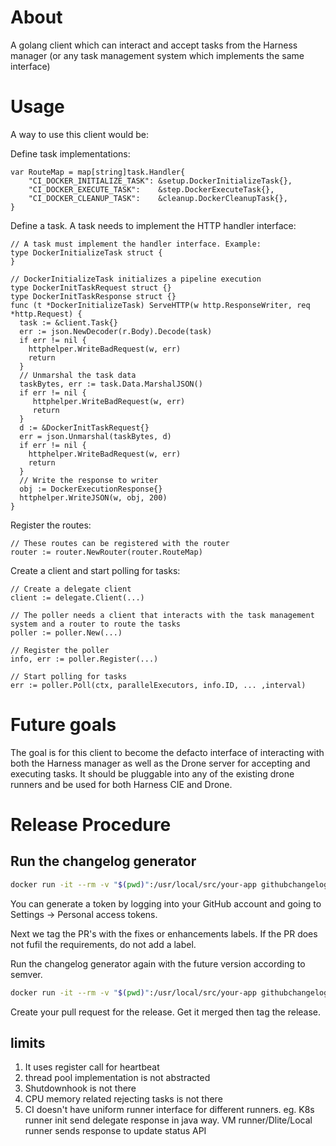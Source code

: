 # About

A golang client which can interact and accept tasks from the Harness manager (or any task management system which implements the same interface)

# Usage

A way to use this client would be:

Define task implementations:
```
var RouteMap = map[string]task.Handler{
	"CI_DOCKER_INITIALIZE_TASK": &setup.DockerInitializeTask{},
	"CI_DOCKER_EXECUTE_TASK":    &step.DockerExecuteTask{},
	"CI_DOCKER_CLEANUP_TASK":    &cleanup.DockerCleanupTask{},
}
```

Define a task. A task needs to implement the HTTP handler interface:
```
// A task must implement the handler interface. Example:
type DockerInitializeTask struct {
}

// DockerInitializeTask initializes a pipeline execution
type DockerInitTaskRequest struct {}
type DockerInitTaskResponse struct {}
func (t *DockerInitializeTask) ServeHTTP(w http.ResponseWriter, req *http.Request) {
  task := &client.Task{}
  err := json.NewDecoder(r.Body).Decode(task)
  if err != nil {
    httphelper.WriteBadRequest(w, err)
    return
  }
  // Unmarshal the task data
  taskBytes, err := task.Data.MarshalJSON()
  if err != nil {
     httphelper.WriteBadRequest(w, err)
     return
  }
  d := &DockerInitTaskRequest{}
  err = json.Unmarshal(taskBytes, d)
  if err != nil {
    httphelper.WriteBadRequest(w, err)
    return
  }
  // Write the response to writer
  obj := DockerExecutionResponse{}
  httphelper.WriteJSON(w, obj, 200)
}
```

Register the routes:
```
// These routes can be registered with the router
router := router.NewRouter(router.RouteMap)
```

Create a client and start polling for tasks:
```
// Create a delegate client
client := delegate.Client(...)

// The poller needs a client that interacts with the task management system and a router to route the tasks
poller := poller.New(...)

// Register the poller
info, err := poller.Register(...)

// Start polling for tasks
err := poller.Poll(ctx, parallelExecutors, info.ID, ... ,interval)
```

# Future goals

The goal is for this client to become the defacto interface of interacting with both the Harness manager as well as the Drone server for accepting and executing tasks. It should be pluggable into any of the existing drone runners and be used for both Harness CIE and Drone.

# Release Procedure

## Run the changelog generator

```BASH
docker run -it --rm -v "$(pwd)":/usr/local/src/your-app githubchangeloggenerator/github-changelog-generator -u harness -p dlite -t <secret github token>
```

You can generate a token by logging into your GitHub account and going to Settings -> Personal access tokens.

Next we tag the PR's with the fixes or enhancements labels. If the PR does not fufil the requirements, do not add a label.

Run the changelog generator again with the future version according to semver.

```BASH
docker run -it --rm -v "$(pwd)":/usr/local/src/your-app githubchangeloggenerator/github-changelog-generator -u drone-runners -p drone-runner-aws -t <secret token> --future-release v1.0.0
```

Create your pull request for the release. Get it merged then tag the release.

## limits
1. It uses register call for heartbeat
2. thread pool implementation is not abstracted
3. Shutdownhook is not there
4. CPU memory related rejecting tasks is not there 
5. CI doesn't have uniform runner interface for different runners. eg. K8s runner init send delegate response in java way. VM runner/Dlite/Local runner sends response to update status API


